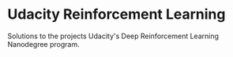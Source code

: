 # Udacity Reinforcement Learning
Solutions to the projects Udacity's Deep Reinforcement Learning Nanodegree program.
